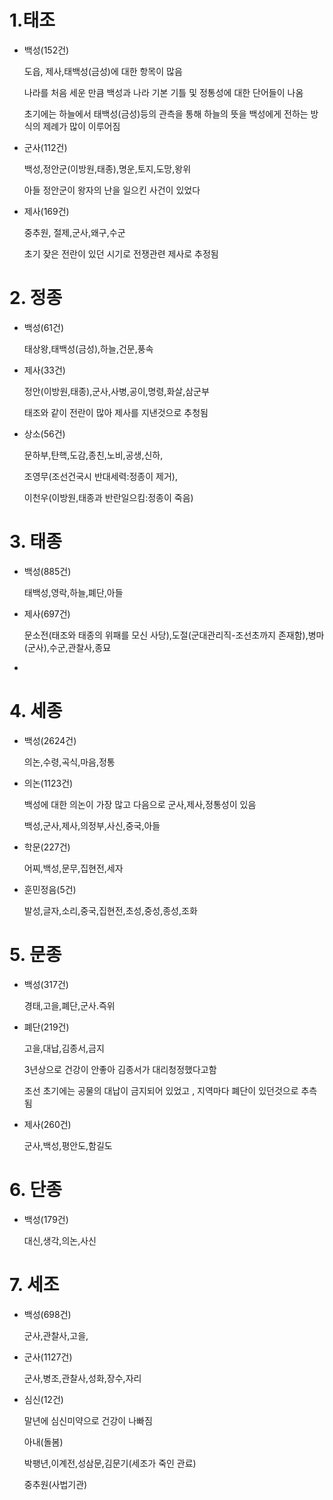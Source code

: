 # 1.태조

- 백성(152건)

  도읍, 제사,태백성(금성)에 대한 항목이 많음

  나라를 처음 세운 만큼 백성과 나라 기본 기틀 및 정통성에 대한 단어들이 나옴

  초기에는 하늘에서 태백성(금성)등의 관측을 통해 하늘의 뜻을 백성에게 전하는 방식의 제례가 많이 이루어짐

- 군사(112건)

  백성,정안군(이방원,태종),명운,토지,도망,왕위

  아들 정안군이 왕자의 난을 일으킨 사건이 있었다

- 제사(169건)

  중추원, 절제,군사,왜구,수군

  초기 잦은 전란이 있던 시기로 전쟁관련 제사로 추정됨

# 2. 정종

- 백성(61건)

  태상왕,태백성(금성),하늘,건문,풍속

- 제사(33건)

  정안(이방원,태종),군사,사병,공이,명령,화살,삼군부

  태조와 같이 전란이 많아 제사를 지낸것으로 추청됨

- 상소(56건)

  문하부,탄핵,도감,종친,노비,공생,신하,

  조영무(조선건국시 반대세력:정종이 제거),

  이천우(이방원,태종과 반란일으킴:정종이 죽음)

# 3. 태종

- 백성(885건)

  태백성,영락,하늘,폐단,아들

- 제사(697건)

  문소전(태조와 태종의 위패를 모신 사당),도절(군대관리직-조선초까지 존재함),병마(군사),수군,관찰사,종묘
  
- 

# 4. 세종

- 백성(2624건)

  의논,수령,곡식,마음,정통

- 의논(1123건)

  백성에 대한 의논이 가장 많고 다음으로 군사,제사,정통성이 있음

  백성,군사,제사,의정부,사신,중국,아들

- 학문(227건)

  어찌,백성,문무,집현전,세자

- 훈민정음(5건)

  발성,글자,소리,중국,집현전,초성,중성,종성,조화



# 5. 문종

- 백성(317건)

  경태,고을,폐단,군사.즉위

- 폐단(219건)

  고을,대납,김종서,금지

  3년상으로 건강이 안좋아 김종서가 대리청정했다고함

  조선 초기에는 공물의 대납이 금지되어 있었고 , 지역마다 폐단이 있던것으로 추측됨

- 제사(260건)

  군사,백성,평안도,함길도

# 6. 단종

- 백성(179건)

  대신,생각,의논,사신

# 7. 세조

- 백성(698건)

  군사,관찰사,고을,

- 군사(1127건)

  군사,병조,관찰사,성화,장수,자리

- 심신(12건)

  말년에 심신미약으로 건강이 나빠짐

  아내(돌봄)

  박팽년,이계전,성삼문,김문기(세조가 죽인 관료)
  
  중추원(사법기관)